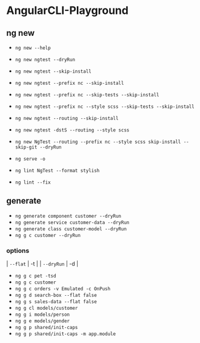 # AngularCLI-Playground

## ng new

- `ng new --help`
- `ng new ngtest --dryRun`
- `ng new ngtest --skip-install`
- `ng new ngtest --prefix nc --skip-install`
- `ng new ngtest --prefix nc --skip-tests --skip-install`
- `ng new ngtest --prefix nc --style scss --skip-tests --skip-install`
- `ng new ngtest --routing --skip-install`
- `ng new ngtest -dstS --routing --style scss`

- `ng new NgTest --routing --prefix nc --style scss skip-install --skip-git --dryRun`

- `ng serve -o`
- `ng lint NgTest --format stylish`
- `ng lint --fix`

## generate

- `ng generate component customer --dryRun`
- `ng generate service customer-data --dryRun`
- `ng generate class customer-model --dryRun`
- `ng g c customer --dryRun`

### options

| `--flat` | -t |
| `--dryRun` | -d |

- `ng g c pet -tsd`
- `ng g c customer`
- `ng g c orders -v Emulated -c OnPush`
- `ng g d search-box --flat false`
- `ng g s sales-data --flat false`
- `ng g cl models/customer`
- `ng g i models/person`
- `ng g e models/gender`
- `ng g p shared/init-caps`
- `ng g p shared/init-caps -m app.module`
